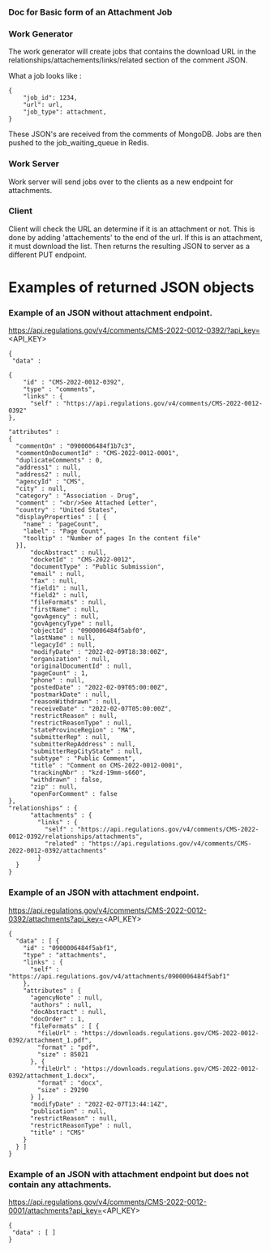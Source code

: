 ### Doc for Basic form of an Attachment Job

### Work Generator
The work generator will create jobs that contains the download URL in the relationships/attachements/links/related section of the comment JSON.

What a job looks like : 


    {
    	"job_id": 1234, 
   		"url": url,
    	"job_type": attachment,
    }


These JSON's are received from the comments of MongoDB.
Jobs are then pushed to the job_waiting_queue in Redis.

### Work Server
Work server will send jobs over to the clients as a new endpoint for attachments.

### Client
Client will check the URL an determine if it is an attachment or not. This is done by adding 'attachements' to the end of the url.
If this is an attachment, it must download the list. Then returns the resulting JSON to server as a different PUT endpoint.

# Examples of returned JSON objects

### Example of an JSON without attachment endpoint.
https://api.regulations.gov/v4/comments/CMS-2022-0012-0392/?api_key=<API_KEY>

  
 	{
 	 "data" : 
  
  	{
	    "id" : "CMS-2022-0012-0392",
	    "type" : "comments",
	    "links" : {
	      "self" : "https://api.regulations.gov/v4/comments/CMS-2022-0012-0392"
    },
    
    "attributes" : 
    {
      "commentOn" : "0900006484f1b7c3",
      "commentOnDocumentId" : "CMS-2022-0012-0001",
      "duplicateComments" : 0,
      "address1" : null,
      "address2" : null,
      "agencyId" : "CMS",
      "city" : null,
      "category" : "Association - Drug",
      "comment" : "<br/>See Attached Letter",
      "country" : "United States",
      "displayProperties" : [ {
        "name" : "pageCount",
        "label" : "Page Count",
        "tooltip" : "Number of pages In the content file"
      }],
	      "docAbstract" : null,
	      "docketId" : "CMS-2022-0012",
	      "documentType" : "Public Submission",
	      "email" : null,
	      "fax" : null,
	      "field1" : null,
	      "field2" : null,
	      "fileFormats" : null,
	      "firstName" : null,
	      "govAgency" : null,
	      "govAgencyType" : null,
	      "objectId" : "0900006484f5abf0",
	      "lastName" : null,
	      "legacyId" : null,
	      "modifyDate" : "2022-02-09T18:38:00Z",
	      "organization" : null,
	      "originalDocumentId" : null,
	      "pageCount" : 1,
	      "phone" : null,
	      "postedDate" : "2022-02-09T05:00:00Z",
	      "postmarkDate" : null,
	      "reasonWithdrawn" : null,
	      "receiveDate" : "2022-02-07T05:00:00Z",
	      "restrictReason" : null,
	      "restrictReasonType" : null,
	      "stateProvinceRegion" : "MA",
	      "submitterRep" : null,
	      "submitterRepAddress" : null,
	      "submitterRepCityState" : null,
	      "subtype" : "Public Comment",
	      "title" : "Comment on CMS-2022-0012-0001",
	      "trackingNbr" : "kzd-19mm-s660",
	      "withdrawn" : false,
	      "zip" : null,
	      "openForComment" : false
    },
    "relationships" : {
	      "attachments" : {
	        "links" : {
	          "self" : "https://api.regulations.gov/v4/comments/CMS-2022-0012-0392/relationships/attachments",
	          "related" : "https://api.regulations.gov/v4/comments/CMS-2022-0012-0392/attachments"
	        }
      }
    }
  

### Example of an JSON with attachment endpoint.
https://api.regulations.gov/v4/comments/CMS-2022-0012-0392/attachments?api_key=<API_KEY>

	{
	  "data" : [ {
	    "id" : "0900006484f5abf1",
	    "type" : "attachments",
	    "links" : {
	      "self" : "https://api.regulations.gov/v4/attachments/0900006484f5abf1"
	    },
	    "attributes" : {
	      "agencyNote" : null,
	      "authors" : null,
	      "docAbstract" : null,
	      "docOrder" : 1,
	      "fileFormats" : [ {
	        "fileUrl" : "https://downloads.regulations.gov/CMS-2022-0012-0392/attachment_1.pdf",
	        "format" : "pdf",
	        "size" : 85021
	      }, {
	        "fileUrl" : "https://downloads.regulations.gov/CMS-2022-0012-0392/attachment_1.docx",
	        "format" : "docx",
	        "size" : 29290
	      } ],
	      "modifyDate" : "2022-02-07T13:44:14Z",
	      "publication" : null,
	      "restrictReason" : null,
	      "restrictReasonType" : null,
	      "title" : "CMS"
	    }
	  } ]
	}

### Example of an JSON with attachment endpoint but does not contain any attachments.
https://api.regulations.gov/v4/comments/CMS-2022-0012-0001/attachments?api_key=<API_KEY>

	{
 	 "data" : [ ]
	}
